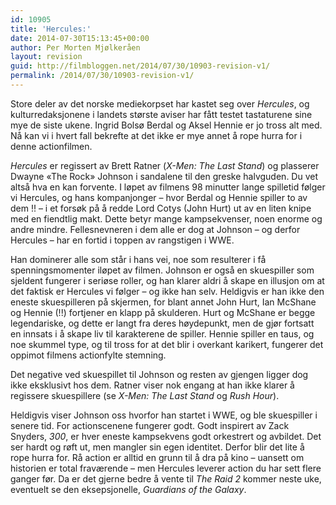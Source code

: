 ```yaml
---
id: 10905
title: 'Hercules:'
date: 2014-07-30T15:13:45+00:00
author: Per Morten Mjølkeråen
layout: revision
guid: http://filmbloggen.net/2014/07/30/10903-revision-v1/
permalink: /2014/07/30/10903-revision-v1/
---
```

Store deler av det norske mediekorpset har kastet seg over _Hercules_, og kulturredaksjonene i landets største aviser har fått testet tastaturene sine mye de siste ukene. Ingrid Bolsø Berdal og Aksel Hennie er jo tross alt med. Nå kan vi i hvert fall bekrefte at det ikke er mye annet å rope hurra for i denne actionfilmen.

_Hercules_ er regissert av Brett Ratner (_X-Men: The Last Stand_) og plasserer Dwayne &laquo;The Rock&raquo; Johnson i sandalene til den greske halvguden. Du vet altså hva en kan forvente. I løpet av filmens 98 minutter lange spilletid følger vi Hercules, og hans kompanjonger &#8211; hvor Berdal og Hennie spiller to av dem !! &#8211; i et forsøk på å redde Lord Cotys (John Hurt) ut av en liten knipe med en fiendtlig makt. Dette betyr mange kampsekvenser, noen enorme og andre mindre. Fellesnevneren i dem alle er dog at Johnson &#8211; og derfor Hercules &#8211; har en fortid i toppen av rangstigen i WWE.

Han dominerer alle som står i hans vei, noe som resulterer i få spenningsmomenter iløpet av filmen. Johnson er også en skuespiller som sjeldent fungerer i seriøse roller, og han klarer aldri å skape en illusjon om at det faktisk er Hercules vi følger &#8211; og ikke han selv. Heldigvis er han ikke den eneste skuespilleren på skjermen, for blant annet John Hurt, Ian McShane og Hennie (!!) fortjener en klapp på skulderen. Hurt og McShane er begge legendariske, og dette er langt fra deres høydepunkt, men de gjør fortsatt en innsats i å skape liv til karakterene de spiller. Hennie spiller en taus, og noe skummel type, og til tross for at det blir i overkant karikert, fungerer det oppimot filmens actionfylte stemning.

Det negative ved skuespillet til Johnson og resten av gjengen ligger dog ikke eksklusivt hos dem. Ratner viser nok engang at han ikke klarer å regissere skuespillere (se _X-Men: The Last Stand_ og _Rush Hour_).

Heldigvis viser Johnson oss hvorfor han startet i WWE, og ble skuespiller i senere tid. For actionscenene fungerer godt. Godt inspirert av Zack Snyders, _300_, er hver eneste kampsekvens godt orkestrert og avbildet. Det ser hardt og røft ut, men mangler sin egen identitet. Derfor blir det lite å rope hurra for. Rå action er alltid en grunn til å dra på kino &#8211; uansett om historien er total fraværende &#8211; men Hercules leverer action du har sett flere ganger før. Da er det gjerne bedre å vente til _The Raid 2_ kommer neste uke, eventuelt se den eksepsjonelle, _Guardians of the Galaxy_.